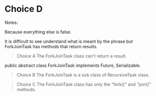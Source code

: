 Choice D
========
 
Notes:

Because everything else is false.

It is difficult to see understand what is meant by the phrase but ForkJoinTask has methods that return results.
>Choice A The ForkJoinTask class can't return a result.


public abstract class ForkJoinTask<V> implements Future<V>, Serializable.
>Choice B The ForkJoinTask is a sub class of RecursiveTask class.


>Choice C The ForkJoinTask class has only the "fork()" and "join()" methods.
